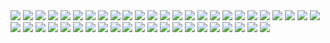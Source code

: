 <img src="../../schools/priority/appalachian_state_university/figures/group_freq.png" />
<img src="../../schools/priority/california_institute_of_technology/figures/group_freq.png" />
<img src="../../schools/priority/california_state_university_long_beach/figures/group_freq.png" />
<img src="../../schools/priority/louisiana_state_university/figures/group_freq.png" />
<img src="../../schools/priority/massachusetts_institute_of_technology/figures/group_freq.png" />
<img src="../../schools/priority/morgan_state_university/figures/group_freq.png" />
<img src="../../schools/priority/north_carolina_state/figures/group_freq.png" />
<img src="../../schools/priority/oklahoma_state/figures/group_freq.png" />
<img src="../../schools/priority/oregon_state_university/figures/group_freq.png" />
<img src="../../schools/priority/pennsylvania_state_university/figures/group_freq.png" />
<img src="../../schools/priority/rice_university/figures/group_freq.png" />
<img src="../../schools/priority/texas_a_m/figures/group_freq.png" />
<img src="../../schools/priority/tuskegee_university/figures/group_freq.png" />
<img src="../../schools/priority/university_of_florida/figures/group_freq.png" />
<img src="../../schools/priority/university_of_houston/figures/group_freq.png" />
<img src="../../schools/priority/western_michigan_university/figures/group_freq.png" />
<img src="../../schools/priority/yale_university/figures/group_freq.png" />
<img src="../../schools/non_priority/adams_state_university/figures/group_freq.png" />
<img src="../../schools/non_priority/arkansas_tech_university/figures/group_freq.png" />
<img src="../../schools/non_priority/baldwin_wallace_university/figures/group_freq.png" />
<img src="../../schools/non_priority/benedictine_college/figures/group_freq.png" />
<img src="../../schools/non_priority/bluefield_state_college/figures/group_freq.png" />
<img src="../../schools/non_priority/bowdoin_college/figures/group_freq.png" />
<img src="../../schools/non_priority/bowie_state_university/figures/group_freq.png" />
<img src="../../schools/non_priority/brown_university/figures/group_freq.png" />
<img src="../../schools/non_priority/california_polytechnic_pamona/figures/group_freq.png" />
<img src="../../schools/non_priority/california_state_polytechnic_humboldt/figures/group_freq.png" />
<img src="../../schools/non_priority/california_state_university_san_diego_state/figures/group_freq.png" />
<img src="../../schools/non_priority/carnegie_mellon_university/figures/group_freq.png" />
<img src="../../schools/non_priority/clemson_university/figures/group_freq.png" />
<img src="../../schools/non_priority/cornell_university/figures/group_freq.png" />
<img src="../../schools/non_priority/dallas_college/figures/group_freq.png" />
<img src="../../schools/non_priority/elizabeth_city_state_university/figures/group_freq.png" />
<img src="../../schools/non_priority/fayetteville_state_university/figures/group_freq.png" />
<img src="../../schools/non_priority/fort_valley_state_university/figures/group_freq.png" />
<img src="../../schools/non_priority/furman_university/figures/group_freq.png" />
<img src="../../schools/non_priority/johns_hopkins_university/figures/group_freq.png" />
<img src="../../schools/non_priority/liberty_university/figures/group_freq.png" />
<img src="../../schools/non_priority/new_york_university/figures/group_freq.png" />
<img src="../../schools/non_priority/northwestern_university/figures/group_freq.png" />
<img src="../../schools/non_priority/savannah_state_university/figures/group_freq.png" />
<img src="../../schools/non_priority/uc_davis/figures/group_freq.png" />
<img src="../../schools/non_priority/university_of_california_berkeley/figures/group_freq.png" />
<img src="../../schools/non_priority/university_of_chicago/figures/group_freq.png" />
<img src="../../schools/non_priority/university_of_pennsylvania/figures/group_freq.png" />
<img src="../../schools/non_priority/university_of_wisconsin/figures/group_freq.png" />
